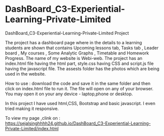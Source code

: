 # DashBoard_C3-Experiential-Learning-Private-Limited
DashBoard_C3-Experiential-Learning-Private-Limited Project

The project has a dashboard page where in the details to a learning students are shown that contains Upcoming lessons tab, Tasks tab , Leader board , 
My courses , Some Analytic Graphs ,  Timetable and Homework Progress. The name of my website is Webi-web. The project has an index.html file having the html part, style.css having
CSS and script.js file having the javascript file. The assests folder has the photos which are being used in the website. 

How to use : download the code and save it in the same folder and then click on index.html file to run it. The file will open on any of your browser. You may open it on your any 
device - laptop,phone or desktop.

In this project I have used html,CSS, Bootstrap and basic javascript. I even tried making it responsive.

To view my page ,clink on : https://sejalsinghhhh24.github.io/DashBoard_C3-Experiential-Learning-Private-Limited/index.html



